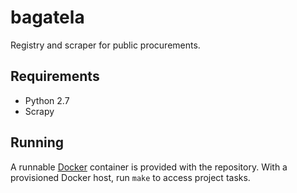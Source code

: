 # bagatela

Registry and scraper for public procurements.

## Requirements

* Python 2.7
* Scrapy

## Running

A runnable [Docker](https://www.docker.com/) container is provided with the
repository. With a provisioned Docker host, run `make` to access project tasks.
